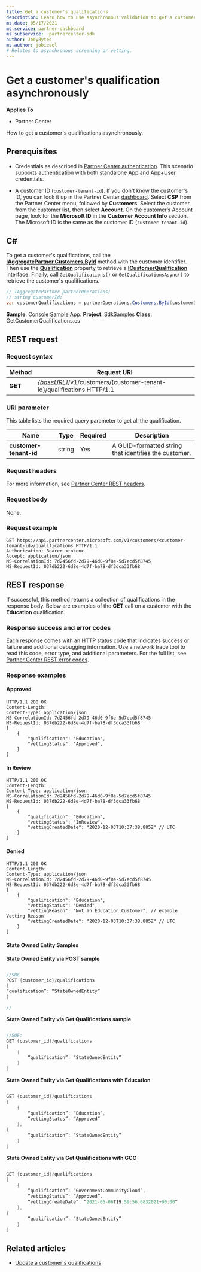 ```yaml
---
title: Get a customer's qualifications
description: Learn how to use asynchronous validation to get a customer's qualification via Partner Center API. Partners might use this to validate Education customers.
ms.date: 05/17/2021
ms.service: partner-dashboard
ms.subservice:  partnercenter-sdk
author: JoeyBytes
ms.author: jobiesel
# Relates to asynchronous screening or vetting.
---
```


# Get a customer's qualification asynchronously

**Applies To**

- Partner Center

How to get a customer's qualifications asynchronously.

## Prerequisites

- Credentials as described in [Partner Center authentication](partner-center-authentication.md). This scenario supports authentication with both standalone App and App+User credentials.

- A customer ID (`customer-tenant-id`). If you don't know the customer's ID, you can look it up in the Partner Center [dashboard](https://partner.microsoft.com/dashboard). Select **CSP** from the Partner Center menu, followed by **Customers**. Select the customer from the customer list, then select **Account**. On the customer’s Account page, look for the **Microsoft ID** in the **Customer Account Info** section. The Microsoft ID is the same as the customer ID  (`customer-tenant-id`).

## C\#

To get a customer's qualifications, call the [**IAggregatePartner.Customers.ById**](/dotnet/api/microsoft.store.partnercenter.customers.icustomercollection.byid) method with the customer identifier. Then use the [**Qualification**](/dotnet/api/microsoft.store.partnercenter.customers.icustomer.qualification) property to retrieve a [**ICustomerQualification**](/dotnet/api/microsoft.store.partnercenter.qualification.icustomerqualification) interface. Finally, call `GetQualifications()` or `GetQualificationsAsync()` to retrieve the customer's qualifications.

``` csharp
// IAggregatePartner partnerOperations;
// string customerId;
var customerQualifications = partnerOperations.Customers.ById(customerId).Qualification.GetQualifications();
```

**Sample**: [Console Sample App](https://github.com/microsoft/Partner-Center-DotNet-Samples). **Project**: SdkSamples **Class**: GetCustomerQualifications.cs

## REST request

### Request syntax

| Method  | Request URI                                                                                          |
|---------|------------------------------------------------------------------------------------------------------|
| **GET** | [*{baseURL}*](partner-center-rest-urls.md)/v1/customers/{customer-tenant-id}/qualifications HTTP/1.1 |

### URI parameter

This table lists the required query parameter to get all the qualification.

| Name               | Type   | Required | Description                                           |
|--------------------|--------|----------|-------------------------------------------------------|
| **customer-tenant-id** | string | Yes      | A GUID-formatted string that identifies the customer. |

### Request headers

For more information, see [Partner Center REST headers](headers.md).

### Request body

None.

### Request example

```http
GET https://api.partnercenter.microsoft.com/v1/customers/<customer-tenant-id>/qualifications HTTP/1.1
Authorization: Bearer <token>
Accept: application/json
MS-CorrelationId: 7d2456fd-2d79-46d0-9f8e-5d7ecd5f8745
MS-RequestId: 037db222-6d8e-4d7f-ba78-df3dca33fb68
```

## REST response

If successful, this method returns a collection of qualifications in the response body.  Below are examples of the **GET** call on a customer with the **Education** qualification.

### Response success and error codes

Each response comes with an HTTP status code that indicates success or failure and additional debugging information. Use a network trace tool to read this code, error type, and additional parameters. For the full list, see [Partner Center REST error codes](error-codes.md).

### Response examples

#### Approved

```http
HTTP/1.1 200 OK
Content-Length:
Content-Type: application/json
MS-CorrelationId: 7d2456fd-2d79-46d0-9f8e-5d7ecd5f8745
MS-RequestId: 037db222-6d8e-4d7f-ba78-df3dca33fb68
[
    {
        "qualification": "Education",
        "vettingStatus": "Approved",
    }
]

```

#### In Review

```http
HTTP/1.1 200 OK
Content-Length:
Content-Type: application/json
MS-CorrelationId: 7d2456fd-2d79-46d0-9f8e-5d7ecd5f8745
MS-RequestId: 037db222-6d8e-4d7f-ba78-df3dca33fb68
[
    {
        "qualification": "Education",
        "vettingStatus": "InReview",
        "vettingCreatedDate": "2020-12-03T10:37:38.885Z" // UTC
    }
]

```

#### Denied

```http
HTTP/1.1 200 OK
Content-Length:
Content-Type: application/json
MS-CorrelationId: 7d2456fd-2d79-46d0-9f8e-5d7ecd5f8745
MS-RequestId: 037db222-6d8e-4d7f-ba78-df3dca33fb68
[
    {
        "qualification": "Education",
        "vettingStatus": "Denied",
        "vettingReason": "Not an Education Customer", // example Vetting Reason
        "vettingCreatedDate": "2020-12-03T10:37:38.885Z" // UTC
    }
]

```

#### State Owned Entity Samples

**State Owned Entity via POST sample**

```csharp

//SOE
POST {customer_id}/qualifications
{
“qualification”: “StateOwnedEntity”
}

//

```

**State Owned Entity via Get Qualifications sample**

```csharp

//SOE:
GET {customer_id}/qualifications
[
	{
		“qualification”: “StateOwnedEntity”
	}
]

```

**State Owned Entity via Get Qualifications with Education**

```csharp

GET {customer_id}/qualifications
[
	{
		“qualification”: “Education”,
		“vettingStatus”: “Approved”
	},
{
		“qualification”: “StateOwnedEntity”
	}
]

```

**State Owned Entity via Get Qualifications with GCC**

```csharp

GET {customer_id}/qualifications
[
	{
		“qualification”: “GovernmentCommunityCloud”,
		“vettingStatus”: “Approved”,
		“vettingCreateDate”: “2021-05-06T19:59:56.6832021+00:00”
	},
{
		“qualification”: “StateOwnedEntity”
	}
]

```

## Related articles

- [Update a customer's qualifications](./update-customer-qualification-asynchronous.md)
